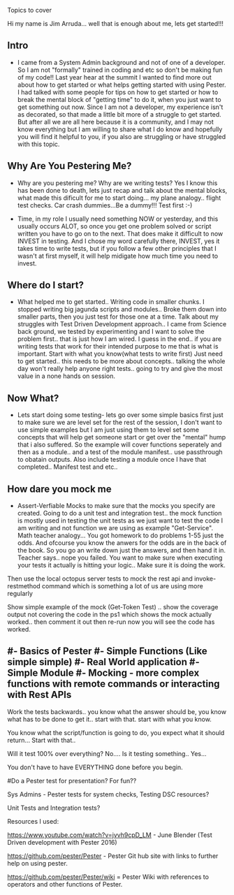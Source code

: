 
Topics to cover

Hi my name is Jim Arruda... well that is enough about me, lets get started!!!

## **Intro**
 - I came from a System Admin background and not of one of a developer.  So I am not "formally" trained in coding and etc so don't be making fun of my code!!  Last year hear at the summit I wanted to find more out about how to get started or what helps getting started with using Pester.  I had talked with some people for tips on how to get started or how to break the mental block of "getting time" to do it, when you just want to get something out now.  Since I am not a developer, my experience isn't as decorated, so that made a little bit more of a struggle to get started.  But after all we are all here because it is a community, and I may not know everything but I am willing to share what I do know and hopefully you will find it helpful to you, if you also are struggling or have struggled with this topic.

## **Why Are You Pestering Me?**
- Why are you pestering me? Why are we writing tests?  Yes I know this has been done to death, lets just recap and talk about the mental blocks, what made this dificult for me to start doing... my plane analogy.. flight test checks. Car crash dummies...Be a dummy!!! Test first :-)
 
- Time, in my role I usually need something NOW or yesterday, and this usually occurs ALOT, so once you get one problem solved or script written you have to go on to the next.  That does make it difficult to now INVEST in testing.  And I chose my word carefully there, INVEST, yes it takes time to write tests, but if you follow a few other principles that I wasn't at first myself, it will help midigate how much time you need to invest.

 




## **Where do I start?**
- What helped me to get started..  Writing code in smaller chunks.  I stopped writing big jagunda scripts and modules.. Broke them down into smaller parts, then you just test for those one at a time.  Talk about my struggles with Test Driven Development approach..  I came from Science back ground, we tested by experimenting and I want to solve the problem first.. that is just how I am wired.  I guess in the end.. if you are writing tests that work for their intended purpose to me that is what is important.   Start with what you know(what tests to write first) Just need to get started.. this needs to be more about concepts.. talking the whole day won't really help anyone right tests.. going to try and give the most value in a none hands on session.


## **Now What?**
- Lets start doing some testing- lets go over some simple basics first just to make sure we are level set for the rest of the session, I don't want to use simple examples but I am just using them to level set some concepts that will help get someone start or get over the "mental" hump that i also suffered.  So the example will cover functions seperately and then as a module.. and a test of the module manifest.. use passthrough to obatain outputs.  Also include testing a module once I have that completed.. Manifest test and etc..


## **How dare you mock me**
 - Assert-Verfiable Mocks to make sure that the mocks you specify are created. Going to do a unit test and integration test.. the mock function is mostly used in testing the unit tests as we just want to test the code I am writing and not function we are using as example "Get-Service".  Math teacher analogy... You got homework to do problems 1-55 just the odds.  And ofcourse you know the anwers for the odds are in the back of the book.  So you go an write down just the answers, and then hand
it in.  Teacher says.. nope you failed.  You want to make sure when executing your tests
it actually is hitting your logic.. Make sure it is doing the work.

Then use the local octopus server tests to mock the rest api and invoke-restmethod command which is something a lot of us are using more regularly

Show simple example of the mock (Get-Token Test) .. show the coverage output not covering the code in the ps1 which shows the mock actually worked.. then comment it out then re-run now you will see the code has worked.


#- Basics of Pester
#- Simple Functions (Like simple simple)
#- Real World application
#- Simple Module
#- Mocking - more complex functions with remote commands or interacting with Rest APIs
- 

Work the tests backwards.. you know what the answer should be, you know what has to be done to get it..
start with that.  start with what you know.

You know what the script/function is going to do, you expect what it should return... Start with that..

Will it test 100% over everything?  No....  Is it testing something.. Yes...

You don't have to have EVERYTHING done before you begin.

#Do a Pester test for presentation?  For fun??

Sys Admins - Pester tests for system checks, Testing DSC resources?

Unit Tests and Integration tests?

Resources I used:

https://www.youtube.com/watch?v=jvvh9cpD_LM - June Blender (Test Driven development with Pester 2016)

https://github.com/pester/Pester - Pester Git hub site with links to further help on using pester.

https://github.com/pester/Pester/wiki = Pester Wiki with references to operators and other functions of Pester.








